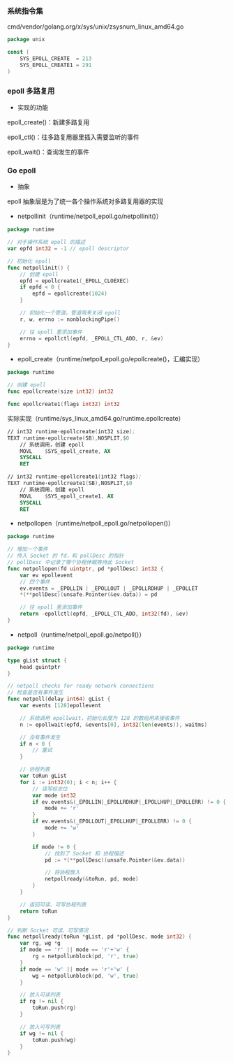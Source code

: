 ### 系统指令集

cmd/vendor/golang.org/x/sys/unix/zsysnum_linux_amd64.go

```go
package unix

const (
	SYS_EPOLL_CREATE  = 213
	SYS_EPOLL_CREATE1 = 291
)
```


### epoll 多路复用

* 实现的功能

epoll_create()：新建多路复用

epoll_ctl()：往多路复用器里插入需要监听的事件

epoll_wait()：查询发生的事件


### Go epoll

* 抽象

epoll 抽象层是为了统一各个操作系统对多路复用器的实现

* netpollinit（runtime/netpoll_epoll.go/netpollinit()）

```go
package runtime

// 对于操作系统 epoll 的描述
var epfd int32 = -1 // epoll descriptor

// 初始化 epoll
func netpollinit() {
	// 创建 epoll
	epfd = epollcreate1(_EPOLL_CLOEXEC)
	if epfd < 0 {
		epfd = epollcreate(1024)
	}

	// 初始化一个管道，管道用来关闭 epoll
	r, w, errno := nonblockingPipe()

	// 往 epoll 里添加事件
	errno = epollctl(epfd, _EPOLL_CTL_ADD, r, &ev)
}
```

* epoll_create（runtime/netpoll_epoll.go/epollcreate()，汇编实现）

```go
package runtime

// 创建 epoll
func epollcreate(size int32) int32

func epollcreate1(flags int32) int32
```

实际实现（runtime/sys_linux_amd64.go/runtime.epollcreate）

```asm
// int32 runtime·epollcreate(int32 size);
TEXT runtime·epollcreate(SB),NOSPLIT,$0
    // 系统调用，创建 epoll
	MOVL    $SYS_epoll_create, AX
	SYSCALL
	RET

// int32 runtime·epollcreate1(int32 flags);
TEXT runtime·epollcreate1(SB),NOSPLIT,$0
    // 系统调用，创建 epoll
	MOVL	$SYS_epoll_create1, AX
	SYSCALL
	RET

```

* netpollopen（runtime/netpoll_epoll.go/netpollopen()）

```go
package runtime

// 增加一个事件
// 传入 Socket 的 fd，和 pollDesc 的指针
// pollDesc 中记录了哪个协程休眠等待此 Socket
func netpollopen(fd uintptr, pd *pollDesc) int32 {
	var ev epollevent
	// 四个事件
	ev.events = _EPOLLIN | _EPOLLOUT | _EPOLLRDHUP | _EPOLLET
	*(**pollDesc)(unsafe.Pointer(&ev.data)) = pd

	// 往 epoll 里添加事件
	return -epollctl(epfd, _EPOLL_CTL_ADD, int32(fd), &ev)
}
```

* netpoll（runtime/netpoll_epoll.go/netpoll()）

```go
package runtime

type gList struct {
	head guintptr
}

// netpoll checks for ready network connections
// 检查是否有事件发生
func netpoll(delay int64) gList {
	var events [128]epollevent

	// 系统调用 epollwait，初始化长度为 128 的数组用来接收事件
	n := epollwait(epfd, &events[0], int32(len(events)), waitms)

	// 没有事件发生
	if n < 0 {
		// 重试
	}

	// 协程列表
	var toRun gList
	for i := int32(0); i < n; i++ {
		// 读写标志位
		var mode int32
		if ev.events&(_EPOLLIN|_EPOLLRDHUP|_EPOLLHUP|_EPOLLERR) != 0 {
			mode += 'r'
		}
		if ev.events&(_EPOLLOUT|_EPOLLHUP|_EPOLLERR) != 0 {
			mode += 'w'
		}

		if mode != 0 {
			// 找到了 Socket 和 协程描述
			pd := *(**pollDesc)(unsafe.Pointer(&ev.data))

			// 将协程放入
			netpollready(&toRun, pd, mode)
		}
	}

	// 返回可读、可写协程列表
	return toRun
}

// 判断 Socket 可读、可写情况
func netpollready(toRun *gList, pd *pollDesc, mode int32) {
	var rg, wg *g
	if mode == 'r' || mode == 'r'+'w' {
		rg = netpollunblock(pd, 'r', true)
	}
	if mode == 'w' || mode == 'r'+'w' {
		wg = netpollunblock(pd, 'w', true)
	}

	// 放入可读列表
	if rg != nil {
		toRun.push(rg)
	}

	// 放入可写列表
	if wg != nil {
		toRun.push(wg)
	}
}
```

